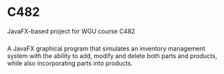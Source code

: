 # C482
JavaFX-based project for WGU course C482

###
A JavaFX graphical program that simulates an inventory management system with the ability to add, modify and delete both parts and products, while also incorporating parts into products.
